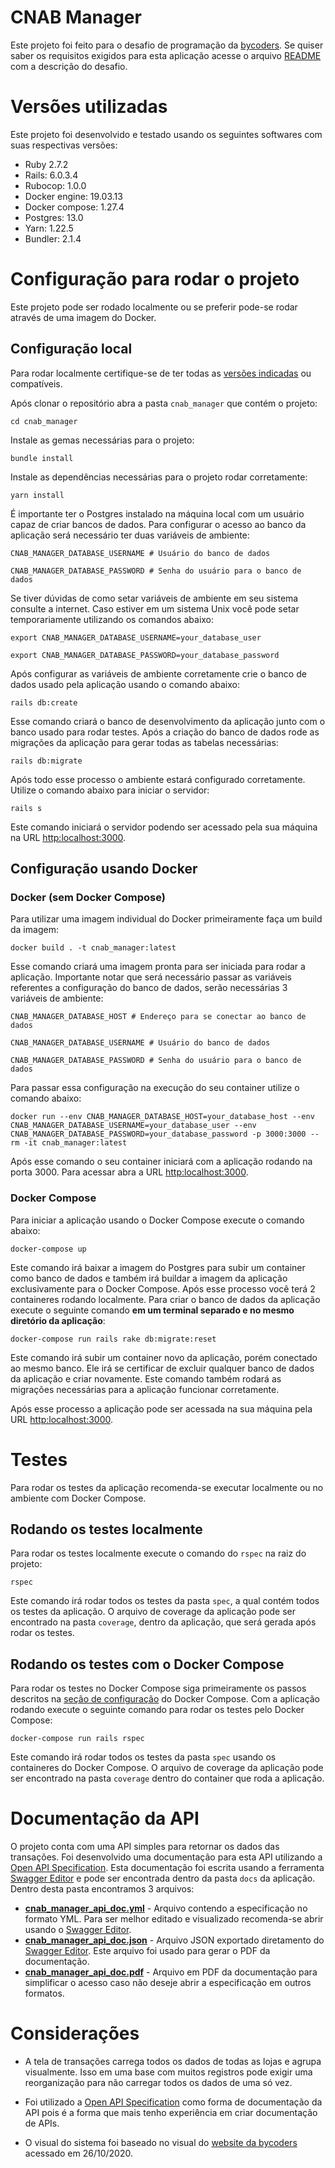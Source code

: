 # CNAB Manager

Este projeto foi feito para o desafio de programação da [bycoders](https://www.bycoders.com.br). Se quiser saber os requisitos exigidos para esta aplicação acesse o arquivo [README](https://github.com/JusCezari/desafio-ruby-on-rails/blob/master/README.md) com a descrição do desafio.

# <a name="versions"></a>Versões utilizadas

Este projeto foi desenvolvido e testado usando os seguintes softwares com suas respectivas versões:

* Ruby 2.7.2
* Rails: 6.0.3.4
* Rubocop: 1.0.0
* Docker engine: 19.03.13
* Docker compose: 1.27.4
* Postgres: 13.0
* Yarn: 1.22.5
* Bundler: 2.1.4

# Configuração para rodar o projeto

Este projeto pode ser rodado localmente ou se preferir pode-se rodar através de uma imagem do Docker.

## Configuração local

Para rodar localmente certifique-se de ter todas as [versões indicadas](#versions) ou compatíveis.

Após clonar o repositório abra a pasta ``cnab_manager`` que contém o projeto:

``cd cnab_manager``

Instale as gemas necessárias para o projeto:

``bundle install``

Instale as dependências necessárias para o projeto rodar corretamente:

``yarn install``

É importante ter o Postgres instalado na máquina local com um usuário capaz de criar bancos de dados. Para configurar o acesso ao banco da aplicação será necessário ter duas variáveis de ambiente:

``CNAB_MANAGER_DATABASE_USERNAME # Usuário do banco de dados``

``CNAB_MANAGER_DATABASE_PASSWORD # Senha do usuário para o banco de dados``

Se tiver dúvidas de como setar variáveis de ambiente em seu sistema consulte a internet. Caso estiver em um sistema Unix você pode setar temporariamente utilizando os comandos abaixo:

``export CNAB_MANAGER_DATABASE_USERNAME=your_database_user``

``export CNAB_MANAGER_DATABASE_PASSWORD=your_database_password``

Após configurar as variáveis de ambiente corretamente crie o banco de dados usado pela aplicação usando o comando abaixo:

``rails db:create``

Esse comando criará o banco de desenvolvimento da aplicação junto com o banco usado para rodar testes. Após a criação do banco de dados rode as migrações da aplicação para gerar todas as tabelas necessárias:

``rails db:migrate``

Após todo esse processo o ambiente estará configurado corretamente. Utilize o comando abaixo para iniciar o servidor:

``rails s``

Este comando iniciará o servidor podendo ser acessado pela sua máquina na URL [http:localhost:3000](http:localhost:3000).

## Configuração usando Docker

### Docker (sem Docker Compose)

Para utilizar uma imagem individual do Docker primeiramente faça um build da imagem:

``docker build . -t cnab_manager:latest``

Esse comando criará uma imagem pronta para ser iniciada para rodar a aplicação. Importante notar que será necessário passar as variáveis referentes a configuração do banco de dados, serão necessárias 3 variáveis de ambiente:

``CNAB_MANAGER_DATABASE_HOST # Endereço para se conectar ao banco de dados``

``CNAB_MANAGER_DATABASE_USERNAME # Usuário do banco de dados``

``CNAB_MANAGER_DATABASE_PASSWORD # Senha do usuário para o banco de dados``

Para passar essa configuração na execução do seu container utilize o comando abaixo:

``docker run --env CNAB_MANAGER_DATABASE_HOST=your_database_host --env CNAB_MANAGER_DATABASE_USERNAME=your_database_user --env CNAB_MANAGER_DATABASE_PASSWORD=your_database_password -p 3000:3000 --rm -it cnab_manager:latest``

Após esse comando o seu container iniciará com a aplicação rodando na porta 3000. Para acessar abra a URL [http:localhost:3000](http:localhost:3000).

### <a name="docker_compose"></a>Docker Compose

Para iniciar a aplicação usando o Docker Compose execute o comando abaixo:

``docker-compose up``

Este comando irá baixar a imagem do Postgres para subir um container como banco de dados e também irá buildar a imagem da aplicação exclusivamente para o Docker Compose. Após esse processo você terá 2 containeres rodando localmente. Para criar o banco de dados da aplicação execute o seguinte comando **em um terminal separado e no mesmo diretório da aplicação**:

``docker-compose run rails rake db:migrate:reset``

Este comando irá subir um container novo da aplicação, porém conectado ao mesmo banco. Ele irá se certificar de excluir qualquer banco de dados da aplicação e criar novamente. Este comando também rodará as migrações necessárias para a aplicação funcionar corretamente.

Após esse processo a aplicação pode ser acessada na sua máquina pela URL [http:localhost:3000](http:localhost:3000).

# Testes

Para rodar os testes da aplicação recomenda-se executar localmente ou no ambiente com Docker Compose.

## Rodando os testes localmente

Para rodar os testes localmente execute o comando do ``rspec`` na raiz do projeto:

``rspec``

Este comando irá rodar todos os testes da pasta ``spec``, a qual contém todos os testes da aplicação. O arquivo de coverage da aplicação pode ser encontrado na pasta ``coverage``, dentro da aplicação, que será gerada após rodar os testes.

## Rodando os testes com o Docker Compose

Para rodar os testes no Docker Compose siga primeiramente os passos descritos na [seção de configuração](#docker_compose) do Docker Compose. Com a aplicação rodando execute o seguinte comando para rodar os testes pelo Docker Compose:

``docker-compose run rails rspec``

Este comando irá rodar todos os testes da pasta ``spec`` usando os containeres do Docker Compose. O arquivo de coverage da aplicação pode ser encontrado na pasta ``coverage`` dentro do container que roda a aplicação.

# Documentação da API

O projeto conta com uma API simples para retornar os dados das transações. Foi desenvolvido uma documentação para esta API utilizando a [Open API Specification](http://spec.openapis.org/oas/v3.0.3). Esta documentação foi escrita usando a ferramenta [Swagger Editor](https://editor.swagger.io) e pode ser encontrada dentro da pasta ``docs`` da aplicação. Dentro desta pasta encontramos 3 arquivos:

* **[cnab_manager_api_doc.yml](https://github.com/JusCezari/desafio-ruby-on-rails/blob/master/cnab_manager/docs/cnab_manager_api_doc.yml)** - Arquivo contendo a especificação no formato YML. Para ser melhor editado e visualizado recomenda-se abrir usando o [Swagger Editor](https://editor.swagger.io).
* **[cnab_manager_api_doc.json](https://github.com/JusCezari/desafio-ruby-on-rails/blob/master/cnab_manager/docs/cnab_manager_api_doc.json)** - Arquivo JSON exportado diretamento do [Swagger Editor](https://editor.swagger.io). Este arquivo foi usado para gerar o PDF da documentação.
* **[cnab_manager_api_doc.pdf](https://github.com/JusCezari/desafio-ruby-on-rails/blob/master/cnab_manager/docs/cnab_manager_api_doc.pdf)** - Arquivo em PDF da documentação para simplificar o acesso caso não deseje abrir a especificação em outros formatos.

# Considerações

* A tela de transações carrega todos os dados de todas as lojas e agrupa visualmente. Isso em uma base com muitos registros pode exigir uma reorganização para não carregar todos os dados de uma só vez.

* Foi utilizado a [Open API Specification](http://spec.openapis.org/oas/v3.0.3) como forma de documentação da API pois é a forma que mais tenho experiência em criar documentação de APIs.

* O visual do sistema foi baseado no visual do [website da bycoders](https://www.bycoders.com.br) acessado em 26/10/2020.